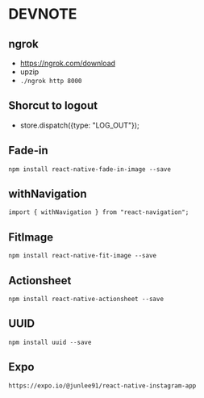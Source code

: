 # DEVNOTE

## ngrok
- https://ngrok.com/download
- upzip
- `./ngrok http 8000`

## Shorcut to logout
- store.dispatch({type: "LOG_OUT"}); 

## Fade-in
`npm install react-native-fade-in-image --save`

## withNavigation
`import { withNavigation } from "react-navigation";`

## FitImage
`npm install react-native-fit-image --save`

## Actionsheet
`npm install react-native-actionsheet --save`

## UUID
`npm install uuid --save`

## Expo
`https://expo.io/@junlee91/react-native-instagram-app`